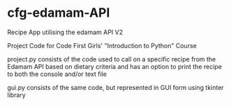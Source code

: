 # cfg-edamam-API
Recipe App utilising the edamam API V2

Project Code for Code First Girls' "Introduction to Python" Course

project.py consists of the code used to call on a specific recipe from the Edamam API based on dietary criteria
and has an option to print the recipe to both the console and/or text file

gui.py consists of the same code, but represented in GUI form using tkinter library
